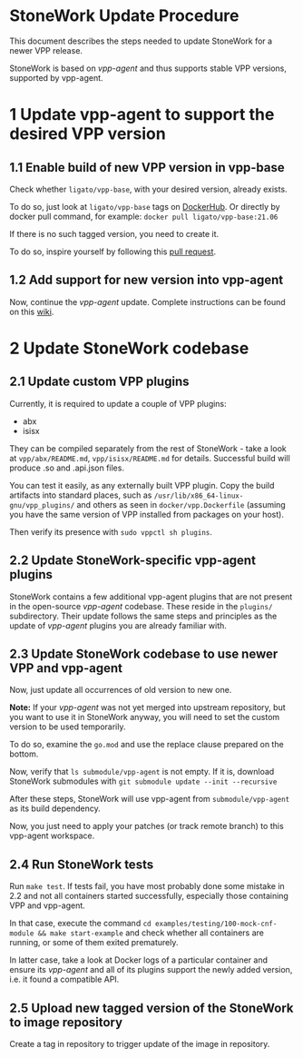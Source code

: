 # StoneWork Update Procedure

This document describes the steps needed to update StoneWork for a newer VPP release.

StoneWork is based on *vpp-agent* and thus supports stable VPP versions, supported by vpp-agent.

# 1 Update vpp-agent to support the desired VPP version

## 1.1 Enable build of new VPP version in vpp-base

Check whether `ligato/vpp-base`, with your desired version, already exists.

To do so, just look at `ligato/vpp-base` tags on [DockerHub][dockerhub-tags]. Or directly by docker pull command, for example:
`docker pull ligato/vpp-base:21.06`

If there is no such tagged version, you need to create it.

To do so, inspire yourself by following this [pull request][inspiration-pr].

## 1.2 Add support for new version into vpp-agent

Now, continue the *vpp-agent* update. Complete instructions can be found on this [wiki][agent-instructions].
# 2 Update StoneWork codebase
## 2.1 Update custom VPP plugins

Currently, it is required to update a couple of VPP plugins: 
- abx
- isisx

They can be compiled separately from the rest of StoneWork - take a look at `vpp/abx/README.md`, `vpp/isisx/README.md` for
details. Successful build will produce .so and .api.json files.

You can test it easily, as any externally built VPP plugin. Copy the build
artifacts into standard places, such as `/usr/lib/x86_64-linux-gnu/vpp_plugins/`
and others as seen in `docker/vpp.Dockerfile` (assuming you have the same version
of VPP installed from packages on your host). 

Then verify its presence with `sudo vppctl sh plugins`.

## 2.2 Update StoneWork-specific vpp-agent plugins

StoneWork contains a few additional vpp-agent plugins that are not present in the
open-source *vpp-agent* codebase. These reside in the `plugins/` subdirectory.
Their update follows the same steps and principles as the update of *vpp-agent*
plugins you are already familiar with.

## 2.3 Update StoneWork codebase to use newer VPP and vpp-agent

Now, just update all occurrences of old version to new one.

**Note:** If your *vpp-agent* was not yet merged into upstream repository, but you want to use it
in StoneWork anyway, you will need to set the custom version to be used temporarily.

To do so, examine the `go.mod` and use the replace clause prepared on the bottom.

Now, verify that `ls submodule/vpp-agent` is not empty. If it is, download StoneWork submodules with
`git submodule update --init --recursive`

After these steps, StoneWork will use vpp-agent from `submodule/vpp-agent` as its build dependency. 

Now, you just need to apply your patches (or track remote branch) to this vpp-agent workspace.

## 2.4 Run StoneWork tests

Run `make test`. If tests fail, you have most probably done some mistake in 2.2
and not all containers started successfully, especially those containing VPP and vpp-agent.

In that case, execute the command `cd examples/testing/100-mock-cnf-module && make start-example`
and check whether all containers are running, or some of them exited prematurely.

In latter case, take a look at Docker logs of a particular container and ensure
its *vpp-agent* and all of its plugins support the newly added version, i.e. it
found a compatible API.

## 2.5 Upload new tagged version of the StoneWork to image repository

Create a tag in repository to trigger update of the image in repository.

[dockerhub-tags]: https://hub.docker.com/r/ligato/vpp-base/tags?page=1&ordering=last_updated&name=21.06
[inspiration-pr]: https://github.com/ligato/vpp-base/pull/18
[agent-instructions]: https://github.com/ligato/vpp-agent/wiki/Guide-for-adding-new-VPP-version


